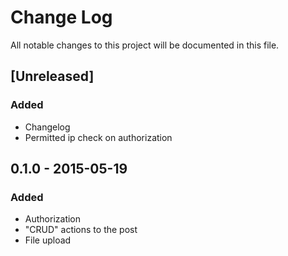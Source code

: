 # Change Log
All notable changes to this project will be documented in this file.

## [Unreleased]
### Added
- Changelog
- Permitted ip check on authorization

## 0.1.0 - 2015-05-19
### Added
- Authorization
- "CRUD" actions to the post
- File upload